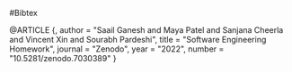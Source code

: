 #Bibtex

@ARTICLE {,
    author  = "Saail Ganesh and Maya Patel and Sanjana Cheerla and Vincent Xin and Sourabh Pardeshi",
    title   = "Software Engineering Homework",
    journal = "Zenodo",
    year    = "2022",
    number  = "10.5281/zenodo.7030389"
}
